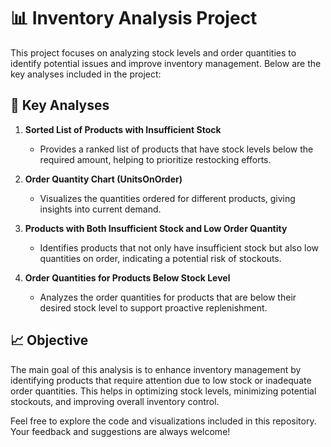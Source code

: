 # 📊 Inventory Analysis Project

This project focuses on analyzing stock levels and order quantities to identify potential issues and improve inventory management. Below are the key analyses included in the project:

## 📝 Key Analyses

1. **Sorted List of Products with Insufficient Stock**
   - Provides a ranked list of products that have stock levels below the required amount, helping to prioritize restocking efforts.

2. **Order Quantity Chart (UnitsOnOrder)**
   - Visualizes the quantities ordered for different products, giving insights into current demand.

3. **Products with Both Insufficient Stock and Low Order Quantity**
   - Identifies products that not only have insufficient stock but also low quantities on order, indicating a potential risk of stockouts.

4. **Order Quantities for Products Below Stock Level**
   - Analyzes the order quantities for products that are below their desired stock level to support proactive replenishment.

## 📈 Objective
The main goal of this analysis is to enhance inventory management by identifying products that require attention due to low stock or inadequate order quantities. This helps in optimizing stock levels, minimizing potential stockouts, and improving overall inventory control.

Feel free to explore the code and visualizations included in this repository. Your feedback and suggestions are always welcome!
